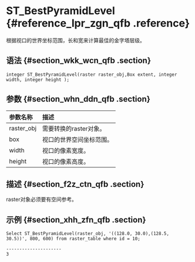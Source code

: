 # ST\_BestPyramidLevel {#reference_lpr_zgn_qfb .reference}

根据视口的世界坐标范围，长和宽来计算最佳的金字塔层级。

## 语法 {#section_wkk_wcn_qfb .section}

```
integer ST_BestPyramidLevel(raster raster_obj,Box extent, integer width, integer height );
```

## 参数 {#section_whn_ddn_qfb .section}

|参数名称|描述|
|:---|:-|
|raster\_obj|需要转换的raster对象。|
|box|视口的世界空间坐标范围。|
|width|视口的像素宽度。|
|height|视口的像素高度。|

## 描述 {#section_f2z_ctn_qfb .section}

raster对象必须要有空间参考。

## 示例 {#section_xhh_zfn_qfb .section}

```
Select ST_BestPyramidLevel(raster_obj, '((128.0, 30.0),(128.5, 30.5))', 800, 600) from raster_table where id = 10;

---------------------
3
```

